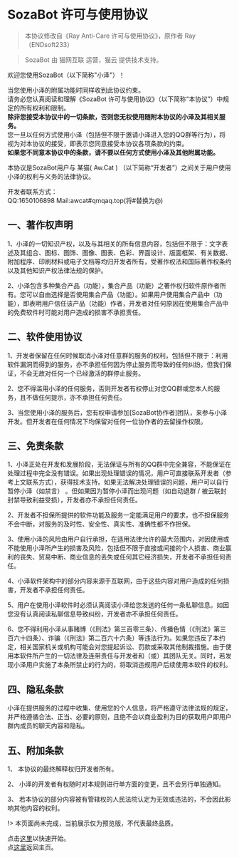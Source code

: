 # SozaBot 许可与使用协议  
> 本协议修改自《Ray Anti-Care 许可与使用协议》，原作者 Ray（ENDsoft233）

> SozaBot 由 猫网互联 运营，猫云 提供技术支持。

欢迎您使用SozaBot（以下简称"小泽"）！  

当您使用小泽的附属功能时同样收到此协议约束。  
请务必您认真阅读和理解《SozaBot 许可与使用协议》（以下简称“本协议”）中规定的所有权利和限制。  
**除非您接受本协议中的一切条款，否则您无权使用随附本协议的小泽及其相关服务。**   
您一旦以任何方式使用小泽（包括但不限于邀请小泽进入您的QQ群等行为），将视为对本协议的接受，即表示您同意接受本协议各项条款的约束。  
**如果您不同意本协议中的条款，请不要以任何方式使用小泽及其他附属功能。**  

本协议是SozaBot用户与 某猫( Aw.Cat ) （以下简称“开发者”）之间关于用户使用小泽的权利与义务的法律协议。

开发者联系方式：  
QQ:1650106898  Mail:awcat#qmqaq.top(将#替换为@)
 
## 一、著作权声明  
1、小泽的一切知识产权，以及与其相关的所有信息内容，包括但不限于：文字表述及其组合、图标、图饰、图像、图表、色彩、界面设计、版面框架、有关数据、附加程序、印刷材料或电子文档等均归开发者所有，受著作权法和国际著作权条约以及其他知识产权法律法规的保护。  

2、小泽包含多种集合产品（功能），集合产品（功能）之著作权归软件原作者所有。您可以自由选择是否使用集合产品（功能）。如果用户使用集合产品中（功能），即表明用户信任该产品（功能）作者，开发者对任何原因在使用集合产品中的免费软件时可能对用户造成的损害不承担责任。  

## 二、软件使用协议

1、开发者保留在任何时候取消小泽对任意群的服务的权利，包括但不限于：利用软件漏洞而得到的服务，亦不承担任何因为停止服务而导致的任何纠纷。但我们保证，不会无故对任何一个已经激活的群停止服务。

2、您不得滥用小泽的任何服务，否则开发者有权停止对您QQ群或您本人的服务，且不做任何提示，亦不承担任何责任。  

3、当您使用小泽的服务后，您有权申请参加[SozaBot协作者]团队，来参与小泽开发。但开发者在任何情况下均保留对任何一位协作者的去留操作权限。  

## 三、免责条款  
1、小泽正处在开发和发展阶段，无法保证与所有的QQ群中完全兼容，不能保证在处理过程中完全没有错误。如果出现处理错误的情况，用户可直接联系开发者（参考上文联系方式），获得技术支持。如果无法解决处理错误的问题，用户可以自行暂停小泽（如禁言） 。但如果因为暂停小泽而出现问题（如自动退群 / 被云联封封禁导致利益受损），开发者亦不承担任何责任。

2、开发者不担保所提供的软件功能及服务一定能满足用户的要求，也不担保服务不会中断，对服务的及时性、安全性、真实性、准确性都不作担保。  

3、使用小泽的风险由用户自行承担，在适用法律允许的最大范围内，对因使用或不能使用小泽所产生的损害及风险，包括但不限于直接或间接的个人损害、商业赢利的丧失、贸易中断、商业信息的丢失或任何其它经济损失，开发者不承担任何责任。  

4、小泽软件架构中的部分内容来源于互联网，由于这些内容对用户造成的任何损害，开发者不承担任何责任。  

5、用户在使用小泽软件时必须认真阅读小泽给您发送的任何一条私聊信息。如因您没有认真阅读私聊信息导致纠纷，开发者亦不承担任何责任。  

6、您不得利用小泽从事赌博（《刑法》第三百零三条）、传播色情（《刑法》第三百六十四条）、诈骗（《刑法》第二百六十六条）等违法行为。如果您违反了本约定，相关国家机关或机构可能会对您提起诉讼、罚款或采取其他制裁措施。由于使用本软件所产生的一切法律及连带责任与开发者和（或）其团队无关。同时，若发现小泽用户实施了本条所禁止的行为的，将取消违规用户后续使用本软件的权利。  

## 四、隐私条款  
小泽在提供服务的过程中收集、使用您的个人信息，将严格遵守法律法规的规定，并严格遵循合法、正当、必要的原则，且绝不会以商业盈利为目的获取用户即用户群内成员的聊天内容和隐私。  

## 五、附加条款  
1、 本协议的最终解释权归开发者所有。  

2、 小泽的开发者有权随时对本规则进行单方面的变更，且不会另行单独通知。  

3、 若本协议的部分内容被有管辖权的人民法院认定为无效或违法的，不会因此影响其他内容的权利。  

!> 本页面尚未完成，当前展示仅为预览版，不代表最终品质。    

点击[这里](./start.md)以快速开始。  
点[这里](./)返回主页。  